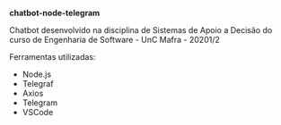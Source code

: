 **chatbot-node-telegram**


Chatbot desenvolvido na disciplina de Sistemas de Apoio a Decisão do curso de Engenharia de Software - UnC Mafra - 20201/2

Ferramentas utilizadas:
* Node.js
* Telegraf
* Axios
* Telegram
* VSCode
